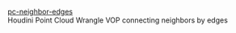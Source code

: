 [pc-neighbor-edges](https://gist.github.com/mor-vfx/2a227b76ae770c217b84)  
Houdini Point Cloud Wrangle VOP connecting neighbors by edges  

